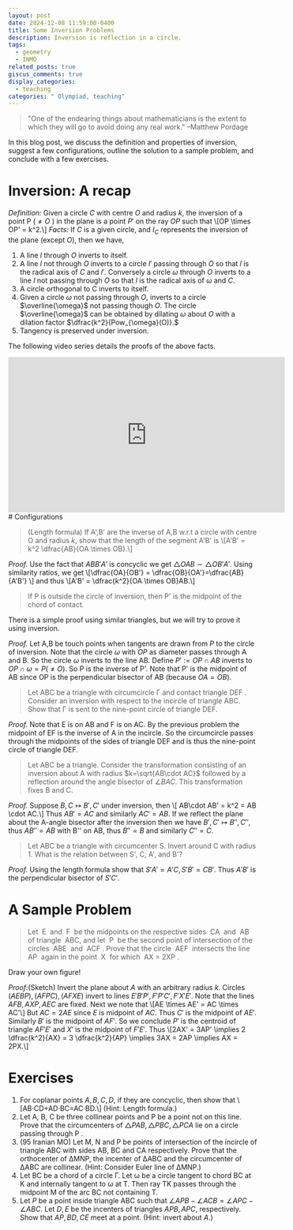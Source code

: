 ```yaml
---
layout: post
date: 2024-12-08 11:59:00-0400
title: Some Inversion Problems
description: Inversion is reflection in a circle.
tags:
  - geometry
  - INMO
related_posts: true
giscus_comments: true
display_categories:
  - teaching
categories: " Olympiad, teaching"
---
```


> "One of the endearing things about mathematicians is the extent to which they will go to avoid doing any real work." –Matthew Pordage

In this blog post, we discuss the definition and properties of inversion, suggest a few configurations, outline the solution to a sample problem, and conclude with a few exercises.

# Inversion: A recap

_Definition:_ Given a circle $C$ with centre $O$ and radius $k$, the inversion of a point P ($\neq O$ ) in the plane is a point $P'$ on the ray $OP$ such that \\[OP \times OP' = k^2.\\]
_Facts:_ If $C$ is a given circle, and $I_C$ represents the inversion of the plane (except $O$), then we have,

1. A line $l$ through $O$ inverts to itself.
2. A line $l$ not through $O$ inverts to a circle $l'$ passing through $O$ so that $l$ is the radical axis of $C$ and $l'$. Conversely a circle $\omega$ through $O$ inverts to a line $l$ not passing through $O$ so that $l$ is the radical axis of $\omega$ and $C$.
3. A circle orthogonal to C inverts to itself.
4. Given a circle $\omega$ not passing through $O$, inverts to a circle $\overline{\omega}$ not passing though $O$. The circle $\overline{\omega}$ can be obtained by dilating $\omega$ about $O$ with a dilation factor $\dfrac{k^2}{Pow_{\omega}(O)}.$
5. Tangency is preserved under inversion.

The following video series details the proofs of the above facts.
<iframe style="display: block; margin: auto;" width="560" height="315" src="https://www.youtube.com/embed/videoseries?si=R8xRcn2Kjbse2M_N&amp;list=PL2eijNv2W5mgDJcaPQBEl-B1H2dRtj84k" title="YouTube video player" frameborder="0" allow="accelerometer; autoplay; clipboard-write; encrypted-media; gyroscope; picture-in-picture; web-share" referrerpolicy="strict-origin-when-cross-origin" allowfullscreen></iframe>
# Configurations

> (Length formula) If A',B' are the inverse of A,B w.r.t a circle with centre O and radius $k$, show that the length of the segment A'B' is \\[A'B' = k^2 \dfrac{AB}{OA \times OB}.\\]

_Proof._ Use the fact that $ABB'A'$ is concyclic we get $\triangle OAB \sim \triangle OB'A'$. Using similarity ratios, we get \\[\dfrac{OA}{OB'} = \dfrac{OB}{OA'}=\dfrac{AB}{A'B'} \\] and thus \\[A'B' = \dfrac{k^2}{OA \times OB}AB.\\]

> If P is outside the circle of inversion, then P' is the midpoint of the chord of contact.

There is a simple proof using similar triangles, but we will try to prove it using inversion.

_Proof._ Let A,B be touch points when tangents are drawn from $P$ to the circle of inversion. Note that the circle $\omega$ with $OP$ as diameter passes through A and B. So the circle $\omega$ inverts to the line AB. Define $P':=OP \cap AB$ inverts to $OP \cap \omega = P(\neq O).$ So P is the inverse of P'. Note that P' is the midpoint of AB since OP is the perpendicular bisector of AB (because $OA=OB$).

> Let ABC be a triangle with circumcircle Γ and contact triangle DEF . Consider an inversion with respect to the incircle of triangle ABC. Show that Γ is sent to the nine-point circle of triangle DEF.

_Proof._ Note that E is on AB and F is on AC. By the previous problem the midpoint of EF is the inverse of A in the incircle. So the circumcircle passes through the midpoints of the sides of triangle DEF and is thus the nine-point circle of triangle DEF.

> Let ABC be a triangle. Consider the transformation consisting of an inversion about A with radius $k=\sqrt{AB\cdot AC}$ followed by a reflection around the angle bisector of $\angle BAC$. This transformation fixes B and C.

_Proof._ Suppose $B,C \mapsto B',C'$ under inversion, then \\[ AB\cdot AB' = k^2 = AB \cdot AC.\\] Thus $AB'=AC$ and similarly $AC' = AB$. If we reflect the plane about the A-angle bisector after the inversion then we have $B',C' \mapsto B'',C''$, thus $AB'' = AB$ with B'' on AB, thus $B''=B$ and similarly $C''=C$.

> Let ABC be a triangle with circumcenter S. Invert around C with radius 1. What is the relation between S', C, A', and B'?

_Proof._ Using the length formula show that $S'A' = A'C,S'B'=CB'.$ Thus $A'B'$ is the perpendicular bisector of $S'C'$.

# A Sample Problem

> Let  E  and  F  be the midpoints on the respective sides  CA  and  AB  of triangle  ABC, and let  P  be the second point of intersection of the circles  ABE  and  ACF . Prove that the circle  AEF  intersects the line  AP  again in the point  X  for which  AX = 2XP .

Draw your own figure!

_Proof:_(Sketch) Invert the plane about $A$ with an arbitrary radius $k$. Circles $(AEBP),(AFPC), (AFXE)$ invert to lines $E'B'P', F'P'C',F'X'E'$. Note that the lines $AFB, AXP, AEC$ are fixed. Next we note that \\[AE \times AE' = AC \times AC'\\] But $AC = 2AE$ since $E$ is midpoint of $AC$. Thus $C'$ is the midpoint of $AE'$. Similarly $B'$ is the midpoint of $AF'$. So we conclude $P'$ is the centroid of triangle $AF'E'$ and $X'$ is the midpoint of $F'E'$. Thus \\[2AX' = 3AP' \implies 2 \dfrac{k^2}{AX} = 3 \dfrac{k^2}{AP} \implies 3AX = 2AP \implies AX = 2PX.\\]

# Exercises

1. For coplanar points $A, B, C, D,$ if they are concyclic, then show that \\[AB·CD+AD·BC=AC·BD.\\] (Hint: Length formula.)
2. Let A, B, C be three collinear points and P be a point not on this line. Prove that the circumcenters of $\triangle PAB, \triangle PBC, \triangle PCA$ lie on a circle passing through P .
3. (95 Iranian MO) Let M, N and P be points of intersection of the incircle of triangle ABC with sides AB, BC and CA respectively. Prove that the orthocenter of ∆MNP, the incenter of ∆ABC and the circumcenter of ∆ABC are collinear. (Hint: Consider Euler line of ∆MNP.)
4. Let BC be a chord of a circle Γ. Let ω be a circle tangent to chord BC at K and internally tangent to ω at T. Then ray TK passes through the midpoint M of the arc BC not containing T.
5. Let $P$ be a point inside triangle ABC such that $\angle APB − \angle ACB = \angle APC − \angle ABC$. Let $D, E$ be the incenters of triangles $APB,APC,$ respectively. Show that $AP,BD,CE$ meet at a point. (Hint: invert about $A$.)
